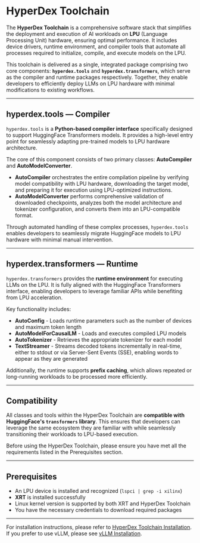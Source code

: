 # HyperDex Toolchain

The **HyperDex Toolchain** is a comprehensive software stack that simplifies the deployment and execution of AI workloads on **LPU** (Language Processing Unit) hardware, ensuring optimal performance. It includes device drivers, runtime environment, and compiler tools that automate all processes required to initialize, compile, and execute models on the LPU.

This toolchain is delivered as a single, integrated package comprising two core components: **`hyperdex.tools`** and **`hyperdex.transformers`**, which serve as the compiler and runtime packages respectively. Together, they enable developers to efficiently deploy LLMs on LPU hardware with minimal modifications to existing workflows.  

---

## hyperdex.tools — Compiler  

`hyperdex.tools` is a **Python-based compiler interface** specifically designed to support HuggingFace Transformers models. It provides a high-level entry point for seamlessly adapting pre-trained models to LPU hardware architecture.

The core of this component consists of two primary classes: **AutoCompiler** and **AutoModelConverter**.

- **AutoCompiler** orchestrates the entire compilation pipeline by verifying model compatibility with LPU hardware, downloading the target model, and preparing it for execution using LPU-optimized instructions.
- **AutoModelConverter** performs comprehensive validation of downloaded checkpoints, analyzes both the model architecture and tokenizer configuration, and converts them into an LPU-compatible format.

Through automated handling of these complex processes, `hyperdex.tools` enables developers to seamlessly migrate HuggingFace models to LPU hardware with minimal manual intervention.  

---

## hyperdex.transformers — Runtime  

`hyperdex.transformers` provides the **runtime environment** for executing LLMs on the LPU. It is fully aligned with the HuggingFace Transformers interface, enabling developers to leverage familiar APIs while benefiting from LPU acceleration.

Key functionality includes:

- **AutoConfig** - Loads runtime parameters such as the number of devices and maximum token length
- **AutoModelForCausalLM** - Loads and executes compiled LPU models
- **AutoTokenizer** - Retrieves the appropriate tokenizer for each model
- **TextStreamer** - Streams decoded tokens incrementally in real-time, either to stdout or via Server-Sent Events (SSE), enabling words to appear as they are generated

Additionally, the runtime supports **prefix caching**, which allows repeated or long-running workloads to be processed more efficiently.  

---

## Compatibility  

All classes and tools within the HyperDex Toolchain are **compatible with HuggingFace's `transformers` library**. This ensures that developers can leverage the same ecosystem they are familiar with while seamlessly transitioning their workloads to LPU-based execution.

Before using the HyperDex Toolchain, please ensure you have met all the requirements listed in the Prerequisites section.

---

## Prerequisites
- An LPU device is installed and recognized (`lspci | grep -i xilinx`)
- **XRT** is installed successfully
- Linux kernel version is supported by both XRT and HyperDex Toolchain
- You have the necessary credentials to download required packages

---

For installation instructions, please refer to [HyperDex Toolchain Installation](./install_hyperdex.md). If you prefer to use vLLM, please see [vLLM Installation](./offline_inference.md).